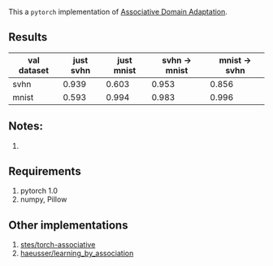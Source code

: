 This a `pytorch` implementation of [Associative Domain Adaptation](https://arxiv.org/abs/1708.00938).

## Results

| val dataset | just svhn | just mnist | svhn -> mnist | mnist -> svhn  |
|------|---|---|---|---|
|  svhn | 0.939  | 0.603  | 0.953  | 0.856  |
|   mnist   |  0.593 |  0.994 |  0.983 | 0.996  |

## Notes:
1.

## Requirements
1. pytorch 1.0
2. numpy, Pillow

## Other implementations
1. [stes/torch-associative](https://github.com/stes/torch-associative)
2. [haeusser/learning_by_association](https://github.com/haeusser/learning_by_association)
